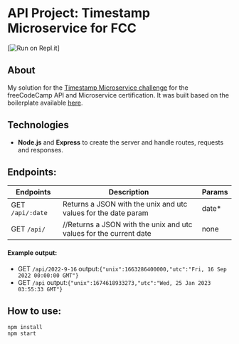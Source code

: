
# API Project: Timestamp Microservice for FCC
[![Run on Repl.it](https://timestamp-microservice.mvlozano.repl.co/)]

## About
My solution for the [Timestamp Microservice challenge](https://www.freecodecamp.org/learn/back-end-development-and-apis/back-end-development-and-apis-projects/timestamp-microservice) for the freeCodeCamp API and Microservice certification. It was built based on the boilerplate available [here](https://github.com/freeCodeCamp/boilerplate-project-timestamp/).

## Technologies
- **Node.js** and **Express** to create the server and handle routes, requests and responses.

## Endpoints:

Endpoints | Description | Params
----------|-------------|-------------
GET `/api/:date` | Returns a JSON with the unix and utc values for the date param | date*
GET `/api/` | //Returns a JSON with the unix and utc values for the current date | none

#### Example output:
* GET `/api/2022-9-16` output:`{"unix":1663286400000,"utc":"Fri, 16 Sep 2022 00:00:00 GMT"}`
* GET `/api` output:`{"unix":1674618933273,"utc":"Wed, 25 Jan 2023 03:55:33 GMT"}`

## How to use:
```
npm install
npm start
```

